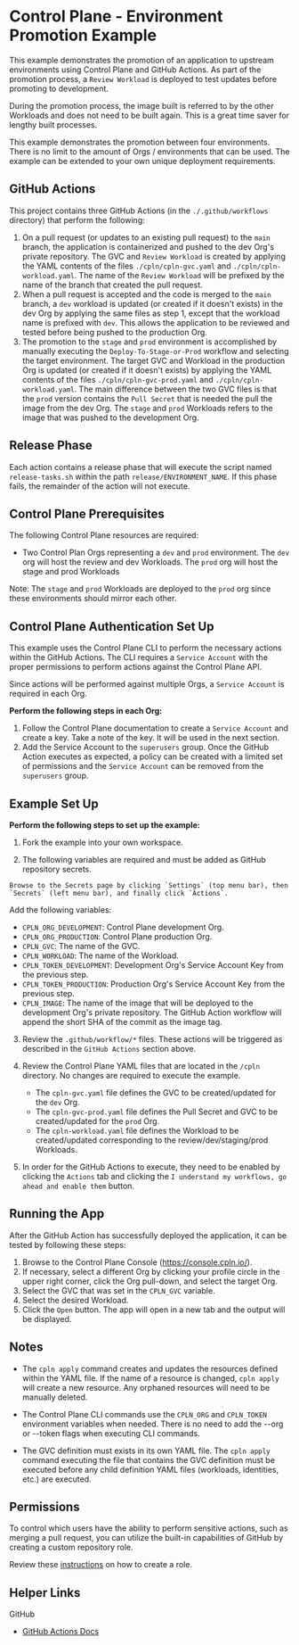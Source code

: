# Control Plane - Environment Promotion Example

This example demonstrates the promotion of an application to upstream environments using 
Control Plane and GitHub Actions. As part of the promotion process, a `Review Workload` is deployed to test
updates before promoting to development.

During the promotion process, the image built is referred to by the other Workloads and does not need to be built again. This is a great time saver for lengthy built processes.

This example demonstrates the promotion between four environments. There is no limit to the amount of Orgs / environments that can be used. The example can be extended to your own unique deployment requirements.

## GitHub Actions

This project contains three GitHub Actions (in the `./.github/workflows` directory) that perform the following:

1. On a pull request (or updates to an existing pull request) to the `main` branch, the application is containerized and pushed 
   to the dev Org's private repository. The GVC and `Review Workload` is created by applying the YAML contents of the files `./cpln/cpln-gvc.yaml` and `./cpln/cpln-workload.yaml`. The name of the `Review Workload` will be prefixed by the name of the branch that created the pull request.
2. When a pull request is accepted and the code is merged to the `main` branch, a `dev` workload is
   updated (or created if it doesn't exists) in the dev Org by applying the same files as step 1, except that the workload name is prefixed with `dev`. This allows the application to be reviewed and tested before being pushed to the production Org.
3. The promotion to the `stage` and `prod` environment is accomplished by manually executing the `Deploy-To-Stage-or-Prod`
   workflow and selecting the target environment. The target GVC and Workload in the production Org is updated (or created if it doesn't exists) by applying the YAML contents of the files `./cpln/cpln-gvc-prod.yaml` and `./cpln/cpln-workload.yaml`. The main difference between the two GVC files is that the `prod` version contains the `Pull Secret` that is needed the pull the image from the dev Org. The `stage` and `prod` Workloads refers to the image that was pushed to the development Org.


## Release Phase

Each action contains a release phase that will execute the script named `release-tasks.sh` within the path
`release/ENVIRONMENT_NAME`. If this phase fails, the remainder of the action will not execute.

## Control Plane Prerequisites

The following Control Plane resources are required:

- Two Control Plan Orgs representing a `dev` and `prod` environment. The `dev` org will host the review and dev Workloads. The `prod` org will host the stage and prod Workloads

Note: The `stage` and `prod` Workloads are deployed to the `prod` org since these environments should mirror each other.


## Control Plane Authentication Set Up 

This example uses the Control Plane CLI to perform the necessary actions within the GitHub Actions. The CLI requires a `Service Account` with the proper permissions to perform actions against the Control Plane API.

Since actions will be performed against multiple Orgs, a `Service Account` is required in each Org.

**Perform the following steps in each Org:**

1. Follow the Control Plane documentation to create a `Service Account` and create a key. Take a note of the key. It will be used in the next section.
2. Add the Service Account to the `superusers` group. Once the GitHub Action executes as expected, a policy can be created with a limited set of permissions and the `Service Account` can be removed from the `superusers` group.


## Example Set Up

**Perform the following steps to set up the example:**

1. Fork the example into your own workspace.

2. The following variables are required and must be added as GitHub repository secrets.

```
Browse to the Secrets page by clicking `Settings` (top menu bar), then `Secrets` (left menu bar), and finally click `Actions`.
```

Add the following variables:

- `CPLN_ORG_DEVELOPMENT`: Control Plane development Org.
- `CPLN_ORG_PRODUCTION`: Control Plane production Org.
- `CPLN_GVC`: The name of the GVC.
- `CPLN_WORKLOAD`: The name of the Workload.
- `CPLN_TOKEN_DEVELOPMENT`: Development Org's Service Account Key from the previous step.
- `CPLN_TOKEN_PRODUCTION`: Production Org's Service Account Key from the previous step.
- `CPLN_IMAGE`: The name of the image that will be deployed to the development Org's private repository. The GitHub Action workflow will append the short SHA of the commit as the image tag.

3. Review the `.github/workflow/*` files. These actions will be triggered as described in the `GitHub Actions` section above.

4. Review the Control Plane YAML files that are located in the `/cpln` directory. No changes are required to execute the example.
    - The `cpln-gvc.yaml` file defines the GVC to be created/updated for the `dev` Org.
    - The `cpln-gvc-prod.yaml` file defines the Pull Secret and GVC to be created/updated for the `prod` Org.
    - The `cpln-workload.yaml` file defines the Workload to be created/updated corresponding to the review/dev/staging/prod Workloads. 

5. In order for the GitHub Actions to execute, they need to be enabled by clicking the `Actions` tab and clicking the `I understand my workflows, go ahead and enable them` button. 
## Running the App

After the GitHub Action has successfully deployed the application, it can be tested by following these steps:

1. Browse to the Control Plane Console (https://console.cpln.io/).
2. If necessary, select a different Org by clicking your profile circle in the upper right corner, click the Org pull-down, and select the target Org.
3. Select the GVC that was set in the `CPLN_GVC` variable.
4. Select the desired Workload.
5. Click the `Open` button. The app will open in a new tab and the output will be displayed.


## Notes

- The `cpln apply` command creates and updates the resources defined within the YAML file. If the name of a resource is changed, `cpln apply` will create a new resource. Any orphaned resources will need to be manually deleted.

- The Control Plane CLI commands use the `CPLN_ORG` and `CPLN_TOKEN` environment variables when needed. There is no need to add the --org or --token flags when executing CLI commands.

- The GVC definition must exists in its own YAML file. The `cpln apply` command executing the file that contains the GVC definition must be executed before any child definition YAML files (workloads, identities, etc.) are executed.

## Permissions

To control which users have the ability to perform sensitive actions, such as merging a pull request, you can utilize the built-in capabilities of GitHub by creating a custom repository role.

Review these <a href="https://docs.github.com/en/enterprise-cloud@latest/organizations/managing-peoples-access-to-your-organization-with-roles/managing-custom-repository-roles-for-an-organization" target="_blank">instructions</a> on how to create a role.

## Helper Links

GitHub

- <a href="https://docs.github.com/en/actions" target="_blank">GitHub Actions Docs</a>
